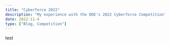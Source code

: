 ```yaml
---
title: "Cyberforce 2022"
description: "My experience with the DOE's 2022 Cyberforce Competition"
date: 2022-11-4
type: ["Blog, Competition"]
---
```

test
